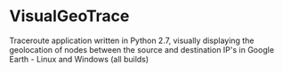 # VisualGeoTrace
Traceroute application written in Python 2.7, visually displaying the geolocation of nodes between the source and destination IP's in Google Earth - Linux and Windows (all builds)
